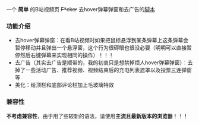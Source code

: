 一个 **简单** 的B站视频页 ~~F*cker~~ 去hover弹幕弹窗和去广告的[脚本](https://github.com/zam157/tamper/tree/master/scripts/fck-bili)

### 功能介绍
- 去hover弹幕弹窗：在看B站视频时如果把鼠标悬浮到某条弹幕上这条弹幕会暂停移动并且弹出一个悬浮窗，这个行为很碍眼也很没必要（明明可以直接暂停然后右键弹幕来实现相同的操作）！！！
- 去广告（其实去广告是顺带的，我的初衷只是想禁掉烦人hover弹幕弹窗）：去掉了一些活动广告、推荐视频、视频结束后的充电列表遮罩以及投票三连弹窗等
- 美化：给顶栏和底部评论栏加上毛玻璃特效

### 兼容性
**不考虑兼容性**，由于用了些较新的语法，请使用**主流且最新版本的浏览器**！！！

